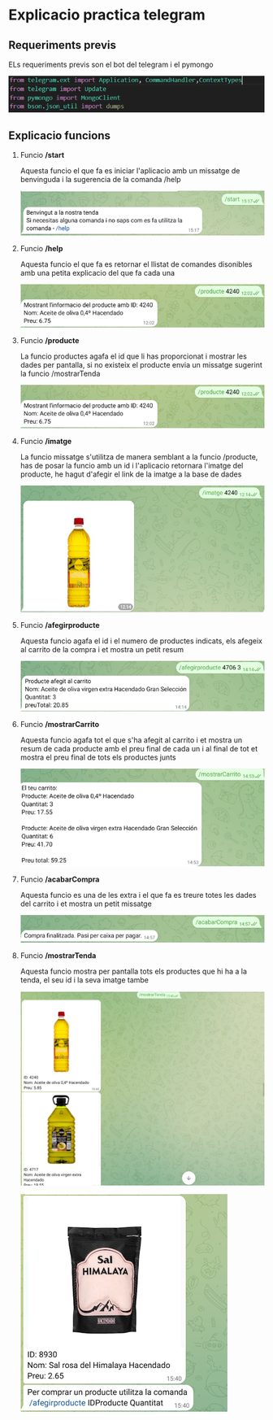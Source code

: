 # Explicacio practica telegram

## Requeriments previs

ELs requeriments previs son el bot del telegram i el pymongo 

![alt text](./imatges/image10.png)
## Explicacio funcions
1. Funcio **/start** 

    Aquesta funcio el que fa es iniciar l'aplicacio amb un missatge de benvinguda i la sugerencia de la comanda /help

    ![alt text](./imatges/image-1.png)

2. Funcio **/help**

    Aquesta funcio el que fa es retornar el llistat de comandes disonibles amb una petita explicacio del que fa cada una

    ![alt text](./imatges/image.png)

3. Funcio **/producte**

    La funcio productes agafa el id que li has proporcionat i mostrar les dades per pantalla, si no existeix el producte envia un missatge sugerint la funcio /mostrarTenda

    ![alt text](./imatges/image.png)

4. Funcio **/imatge**

    La funcio missatge s'utilitza de manera semblant a la funcio /producte, has de posar la funcio amb un id i l'aplicacio retornara l'imatge del producte, he hagut d'afegir el link de la imatge a la base de dades

    ![alt text](./imatges/image1.png)

5. Funcio **/afegirproducte**

    Aquesta funcio agafa el id i el numero de productes indicats, els afegeix al carrito de la compra i et mostra un petit resum

    ![alt text](./imatges/image2.png)
    
6. Funcio **/mostrarCarrito**

    Aquesta funcio agafa tot el que s'ha afegit al carrito i et mostra un resum de cada producte amb el preu final de cada un i al final de tot et mostra el preu final de tots els productes junts

    ![alt text](./imatges/image3.png)

7. Funcio **/acabarCompra**

    Aquesta funcio es una de les extra i el que fa es treure totes les dades del carrito i et mostra un petit missatge

    ![alt text](./imatges/image4.png)

8. Funcio **/mostrarTenda**

    Aquesta funcio mostra per pantalla tots els productes que hi ha a la tenda, el seu id i la seva imatge tambe

    ![alt text](./imatges/image8.png)

    ![alt text](./imatges/image9.png)
